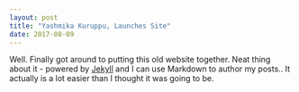 ```yaml
---
layout: post
title: "Yashmika Kuruppu, Launches Site"
date: 2017-08-09
---
```


Well. Finally got around to putting this old website together. Neat thing about it - powered by [Jekyll](http://jekyllrb.com) and I can use Markdown to author my posts.. It actually is a lot easier than I thought it was going to be.
